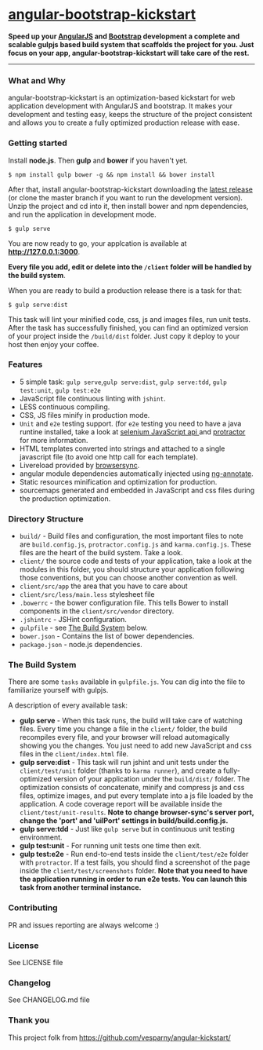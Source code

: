 # [angular-bootstrap-kickstart](https://github.com/yahoohung/angular-bootstrap-kickstart)

**Speed up your [AngularJS](http://angularjs.org) and [Bootstrap](http://getbootstrap.com) development a complete and scalable gulpjs based build system that scaffolds the project for you. Just focus on your app, angular-bootstrap-kickstart will take care of the rest.**
***

### What and Why

angular-bootstrap-kickstart is an optimization-based kickstart for web application development with AngularJS and bootstrap. It makes your development and testing easy, keeps the structure of the project consistent and allows you to create a fully optimized production release with ease.

### Getting started

Install **node.js**. Then **gulp** and **bower** if you haven't yet.

    $ npm install gulp bower -g && npm install && bower install

After that, install angular-bootstrap-kickstart downloading the [latest release](https://github.com/yahoohung/angular-bootstrap-kickstart/releases) (or clone the master branch if you want to run the development version). Unzip the project and cd into it, then install bower and npm dependencies, and run the application in development mode.

    $ gulp serve

You are now ready to go, your applcation is available at **http://127.0.0.1:3000**.

**Every file you add, edit or delete into the `/client` folder will be handled by the build system**.


When you are ready to build a production release there is a task for that:

    $ gulp serve:dist

This task will lint your minified code, css, js and images files, run unit tests. After the task has successfully finished, you can find an optimized version of your project inside the  `/build/dist` folder. Just copy it deploy to your host then enjoy your coffee.

### Features

* 5 simple task: `gulp serve`,`gulp serve:dist`, `gulp serve:tdd`, `gulp test:unit`, `gulp test:e2e`
* JavaScript file continuous linting with `jshint`.
* LESS continuous compiling.
* CSS, JS files minify in production mode.
* `Unit` and `e2e` testing support. (for `e2e` testing you need to have a java runtine installed, take a look at [selenium JavaScript api ](http://selenium.googlecode.com/git/docs/api/javascript/index.html) and [protractor](https://github.com/angular/protractor) for more information.
* HTML templates converted into strings and attached to a single javascript file (to avoid one http call for each template).
* Livereload provided by [browsersync](http://www.browsersync.io/).
* angular module dependencies automatically injected using [ng-annotate](https://github.com/olov/ng-annotate).
* Static resources minification and optimization for production.
* sourcemaps generated and embedded in JavaScript and css files during the production optimization.

### Directory Structure

* `build/` - Build files and configuration, the most important files to note are `build.config.js`, `protractor.config.js` and `karma.config.js`. These files are the heart of the build system. Take a look.
* `client/` the source code and tests of your application, take a look at the modules in this folder, you should structure your application following those conventions, but you can choose another convention as well.
* `client/src/app` the area that you have to care about
* `client/src/less/main.less` stylesheet file
* `.bowerrc` - the bower configuration file. This tells Bower to install components in the `client/src/vendor` directory.
* `.jshintrc` - JSHint configuration.
* `gulpfile` - see [The Build System](#thebuildsystem) below.
* `bower.json` - Contains the list of bower dependencies.
* `package.json` - node.js dependencies.

### <a name="thebuildsystem"></a>The Build System

There are some `tasks` available in `gulpfile.js`. You can dig into the file to familiarize yourself with gulpjs.

A description of every available task:

* **gulp serve** - When this task runs, the build will take care of watching files. Every time you change a file in the `client/` folder, the build recompiles every file, and your browser will reload automagically showing you the changes.
You just need to add new JavaScript and css files in the `client/index.html` file.
* **gulp serve:dist** - This task will run jshint and unit tests under the `client/test/unit` folder (thanks to `karma runner`), and create a fully-optimized version of your application under the `build/dist/` folder. The optimization consists of concatenate, minify and compress js and css files, optimize images, and put every template into a js file loaded by the application.
A code coverage report will be available inside the `client/test/unit-results`.
**Note to change browser-sync's server port, change the 'port' and 'uiIPort' settings in build/build.config.js.**
* **gulp serve:tdd** - Just like `gulp serve` but in continuous unit testing environment.
* **gulp test:unit** - For running unit tests one time then exit.
* **gulp test:e2e** - Run end-to-end tests inside the `client/test/e2e` folder with `protractor`. If a test fails, you should find a screenshot of the page inside the `client/test/screenshots` folder.
**Note that you need to have the application running in order to run e2e tests. You can launch this task from another terminal instance.**

### Contributing

PR and issues reporting are always welcome :)

### License

See LICENSE file

### Changelog

See CHANGELOG.md file

### Thank you

This project folk from https://github.com/vesparny/angular-kickstart/
